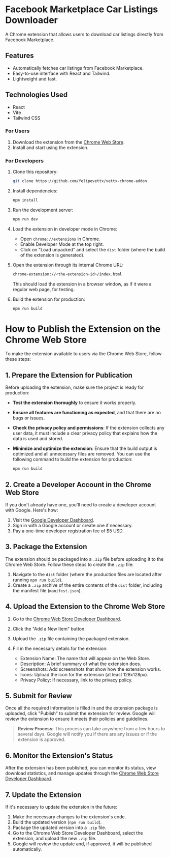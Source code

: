 # Facebook Marketplace Car Listings Downloader

A Chrome extension that allows users to download car listings directly from Facebook Marketplace.

## Features

- Automatically fetches car listings from Facebook Marketplace.
- Easy-to-use interface with React and Tailwind.
- Lightweight and fast.

## Technologies Used

- React
- Vite
- Tailwind CSS

### For Users

1. Download the extension from the [Chrome Web Store](link).
2. Install and start using the extension.

### For Developers

1. Clone this repository:

   ```bash
   git clone https://github.com/felipevettx/vettx-chrome-addon
   ```

2. Install dependencies:

   ```bash
   npm install
   ```

3. Run the development server:

   ```bash
   npm run dev
   ```

4. Load the extension in developer mode in Chrome:

   - Open `chrome://extensions` in Chrome.
   - Enable Developer Mode at the top right.
   - Click on "Load unpacked" and select the `dist` folder (where the build of the extension is generated).

5. Open the extension through its internal Chrome URL:

   ```bash
   chrome-extension://<the-extension-id>/index.html
   ```

   This should load the extension in a browser window, as if it were a regular web page, for testing.

6. Build the extension for production:

   ```bash
   npm run build
   ```

# How to Publish the Extension on the Chrome Web Store

To make the extension available to users via the Chrome Web Store, follow these steps:

## 1. Prepare the Extension for Publication

Before uploading the extension, make sure the project is ready for production:

- **Test the extension thoroughly** to ensure it works properly.
- **Ensure all features are functioning as expected**, and that there are no bugs or issues.
- **Check the privacy policy and permissions**: If the extension collects any user data, it must include a clear privacy policy that explains how the data is used and stored.
- **Minimize and optimize the extension**: Ensure that the build output is optimized and all unnecessary files are removed. You can use the following command to build the extension for production:

  ```bash
  npm run build
  ```

## 2. Create a Developer Account in the Chrome Web Store

If you don't already have one, you'll need to create a developer account with Google. Here's how:

1. Visit the [Google Developer Dashboard](https://chrome.google.com/webstore/developer/dashboard).
2. Sign in with a Google account or create one if necessary.
3. Pay a one-time developer registration fee of $5 USD.

## 3. Package the Extension

The extension should be packaged into a `.zip` file before uploading it to the Chrome Web Store. Follow these steps to create the `.zip` file:

1. Navigate to the `dist` folder (where the production files are located after running `npm run build`).
2. Create a `.zip` archive of the entire contents of the `dist` folder, including the manifest file (`manifest.json`).

## 4. Upload the Extension to the Chrome Web Store

1. Go to the [Chrome Web Store Developer Dashboard](https://chrome.google.com/webstore/developer/dashboard).
2. Click the "Add a New Item" button.
3. Upload the `.zip` file containing the packaged extension.
4. Fill in the necessary details for the extension:

   - Extension Name: The name that will appear on the Web Store.
   - Description: A brief summary of what the extension does.
   - Screenshots: Add screenshots that show how the extension works.
   - Icons: Upload the icon for the extension (at least 128x128px).
   - Privacy Policy: If necessary, link to the privacy policy.

## 5. Submit for Review

Once all the required information is filled in and the extension package is uploaded, click "Publish" to submit the extension for review. Google will review the extension to ensure it meets their policies and guidelines.

> **Review Process:** This process can take anywhere from a few hours to several days. Google will notify you if there are any issues or if the extension is approved.

## 6. Monitor the Extension's Status

After the extension has been published, you can monitor its status, view download statistics, and manage updates through the [Chrome Web Store Developer Dashboard](https://chrome.google.com/webstore/developer/dashboard).

## 7. Update the Extension

If it's necessary to update the extension in the future:

1. Make the necessary changes to the extension's code.
2. Build the updated version (`npm run build`).
3. Package the updated version into a `.zip` file.
4. Go to the Chrome Web Store Developer Dashboard, select the extension, and upload the new `.zip` file.
5. Google will review the update and, if approved, it will be published automatically.
